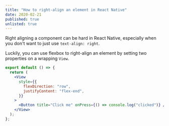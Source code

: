 ```yaml
---
title: "How to right-align an element in React Native"
date: 2020-02-21
published: true
unlisted: true
---
```


Right aligning a component can be hard in React Native, especially when you don't want to just use `text-align: right`.

Luckily, you can use flexbox to right-align an element by setting two properties on a wrapping `View`.

```jsx
export default () => {
  return (
    <View
      style={{
        flexDirection: "row",
        justifyContent: "flex-end",
      }}
    >
      <Button title="Click me" onPress={() => console.log("clicked")} />
    </View>
  );
};
```
